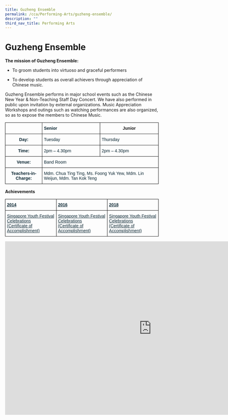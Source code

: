 ```yaml
---
title: Guzheng Ensemble
permalink: /cca/Performing-Arts/guzheng-ensemble/
description: ""
third_nav_title: Performing Arts
---
```

# Guzheng Ensemble
**The mission of Guzheng Ensemble:**

* To groom students into virtuoso and graceful performers

* To develop students as overall achievers through appreciation of Chinese music.

 

Guzheng Ensemble performs in major school events such as the Chinese New Year &amp; Non-Teaching Staff Day Concert. We have also performed in public upon invitation by external organizations. Music Appreciation Workshops and outings such as watching performances are also organized, so as to expose the members to Chinese Music.


<style type="text/css">
.tg  {border-collapse:collapse;border-spacing:0;}
.tg td{border-color:black;border-style:solid;border-width:1px;font-family:Arial, sans-serif;font-size:14px;
  overflow:hidden;padding:10px 5px;word-break:normal;}
.tg th{border-color:black;border-style:solid;border-width:1px;font-family:Arial, sans-serif;font-size:14px;
  font-weight:normal;overflow:hidden;padding:10px 5px;word-break:normal;}
.tg .tg-baqh{text-align:center;vertical-align:top}
.tg .tg-7wcr{color:#0C2733;text-align:left;vertical-align:top}
.tg .tg-z01w{color:#0C2733;font-weight:bold;text-align:left;vertical-align:top}
.tg .tg-s7de{color:#0C2733;font-weight:bold;text-align:center;vertical-align:top}
</style>
<table class="tg">
<thead>
  <tr>
    <th class="tg-z01w"></th>
    <th class="tg-z01w">Senior</th>
    <th class="tg-baqh"><span style="font-weight:bold">Junior</span></th>
  </tr>
</thead>
<tbody>
  <tr>
    <td class="tg-s7de">Day:</td>
    <td class="tg-7wcr">Tuesday</td>
    <td class="tg-7wcr">Thursday</td>
  </tr>
  <tr>
    <td class="tg-s7de">Time:</td>
    <td class="tg-7wcr">2pm – 4.30pm</td>
    <td class="tg-7wcr">2pm – 4.30pm</td>
  </tr>
  <tr>
    <td class="tg-s7de">Venue:</td>
    <td colspan="2" class="tg-7wcr">Band Room</td>
  </tr>
  <tr>
    <td class="tg-s7de">Teachers-in-Charge:</td>
    <td colspan="2" class="tg-7wcr">Mdm. Chua Ting Ting, Ms. Foong Yuk Yew, Mdm. Lin Weijun, Mdm. Tan Kok Teng</td>
  </tr>
</tbody>
</table>

**Achievements**

<style type="text/css">
.tg  {border-collapse:collapse;border-spacing:0;}
.tg td{border-color:black;border-style:solid;border-width:1px;font-family:Arial, sans-serif;font-size:14px;
  overflow:hidden;padding:10px 5px;word-break:normal;}
.tg th{border-color:black;border-style:solid;border-width:1px;font-family:Arial, sans-serif;font-size:14px;
  font-weight:normal;overflow:hidden;padding:10px 5px;word-break:normal;}
.tg .tg-9bip{color:#0C2733;text-align:left;text-decoration:underline;vertical-align:top}
.tg .tg-1lc2{color:#0C2733;font-weight:bold;text-align:left;text-decoration:underline;vertical-align:top}
</style>
<table class="tg">
<thead>
  <tr>
    <th class="tg-1lc2">2014</th>
    <th class="tg-1lc2">2016</th>
    <th class="tg-1lc2">2018</th>
  </tr>
</thead>
<tbody>
  <tr>
    <td class="tg-9bip">Singapore Youth Festival Celebrations<br>(Certificate of Accomplishment)</td>
    <td class="tg-9bip">Singapore Youth Festival Celebrations<br>(Certificate of Accomplishment)</td>
    <td class="tg-9bip">Singapore Youth Festival Celebrations<br>(Certificate of Accomplishment)</td>
  </tr>
</tbody>
</table>

<iframe allowfullscreen="true" height="569" width="960" frameborder="0" src="https://docs.google.com/presentation/d/e/2PACX-1vQfRiWBG1If4pSFoP2lxT2LI9kk6yRaaemahISshZGVLaArSLlPnm1_4s8_80crvB3jvOidDcOmWfYq/embed?start=true&amp;loop=true&amp;delayms=3000"></iframe>